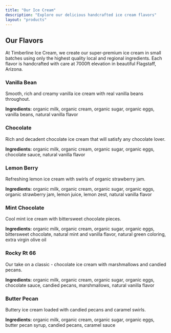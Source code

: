 ```yaml
---
title: "Our Ice Cream"
description: "Explore our delicious handcrafted ice cream flavors"
layout: "products"
---
```


## Our Flavors

At Timberline Ice Cream, we create our super-premium ice cream in small batches using only the highest quality local and regional ingredients. Each flavor is handcrafted with care at 7000ft elevation in beautiful Flagstaff, Arizona.

### Vanilla Bean
Smooth, rich and creamy vanilla ice cream with real vanilla beans throughout.

**Ingredients:** organic milk, organic cream, organic sugar, organic eggs, vanilla beans, natural vanilla flavor

### Chocolate
Rich and decadent chocolate ice cream that will satisfy any chocolate lover.

**Ingredients:** organic milk, organic cream, organic sugar, organic eggs, chocolate sauce, natural vanilla flavor

### Lemon Berry
Refreshing lemon ice cream with swirls of organic strawberry jam.

**Ingredients:** organic milk, organic cream, organic sugar, organic eggs, organic strawberry jam, lemon juice, lemon zest, natural vanilla flavor

### Mint Chocolate
Cool mint ice cream with bittersweet chocolate pieces.

**Ingredients:** organic milk, organic cream, organic sugar, organic eggs, bittersweet chocolate, natural mint and vanilla flavor, natural green coloring, extra virgin olive oil

### Rocky Rt 66
Our take on a classic - chocolate ice cream with marshmallows and candied pecans.

**Ingredients:** organic milk, organic cream, organic sugar, organic eggs, chocolate sauce, candied pecans, marshmallows, natural vanilla flavor

### Butter Pecan
Buttery ice cream loaded with candied pecans and caramel swirls.

**Ingredients:** organic milk, organic cream, organic sugar, organic eggs, butter pecan syrup, candied pecans, caramel sauce 